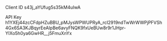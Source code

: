Client ID
s43j_aYUfug5s35kM4uIwA

API Key
h1YXEj44zcCFdpHZuBBU_pMJysWPWUPRyA_rcI2919ndTwWrWWPjPFVSh4Gx6SA3KJBqyrEeAIpBe6avyFNQK9fxUeBUw8r9r1JHpr-YIXo5h0ya6GwHR__j5FmuXnYx